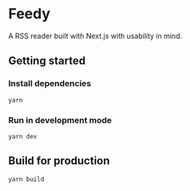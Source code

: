# Feedy

A RSS reader built with Next.js with usability in mind.

## Getting started

### Install dependencies

```shell
yarn
```

### Run in development mode

```shell
yarn dev
```

## Build for production

```shell
yarn build
```
